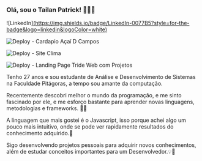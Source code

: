 ### Olá, sou o Tailan Patrick! 👨‍💻💛

![LinkedIn][(https://img.shields.io/badge/LinkedIn-0077B5?style=for-the-badge&logo=linkedin&logoColor=white)](https://linkedin.com/in/tailanpatrick)

![Deploy - Cardapio Açaí D Campos](https://img.shields.io/static/v1?label=DEPLOY&message=Cardápio%20Online%20Açaí%20D%20Campos&color=513F8B)

![Deploy - Site Clima](https://img.shields.io/static/v1?label=DEPLOY&message=Site%20ver%20o%20Clima&color=081E3C)


![Deploy - Landing Page Tride Web com Projetos](https://img.shields.io/static/v1?label=DEPLOY&message=Landing%20page%20TRÍADE%20WEB%20com%20Projetos&color=DC4A25)





Tenho 27 anos e sou  estudante de Análise e Desenvolvimento de Sistemas na Faculdade Pitágoras, a tempo sou amante da computação. 

Recentemente descobri melhor o mundo da programação, e me sinto fascinado por ele, e me esforço bastante para aprender novas linguagens, metodologias e frameworks. 👨‍💻

A linguagem que mais gostei é o Javascript, isso porque achei algo um pouco mais intuitivo, onde se pode ver rapidamente resultados do conhecimento adquirido.💛

Sigo desenvolvendo projetos pessoais para adquirir novos conhecimentos, além de estudar conceitos importantes para um Desenvolvedor.💡🚀
